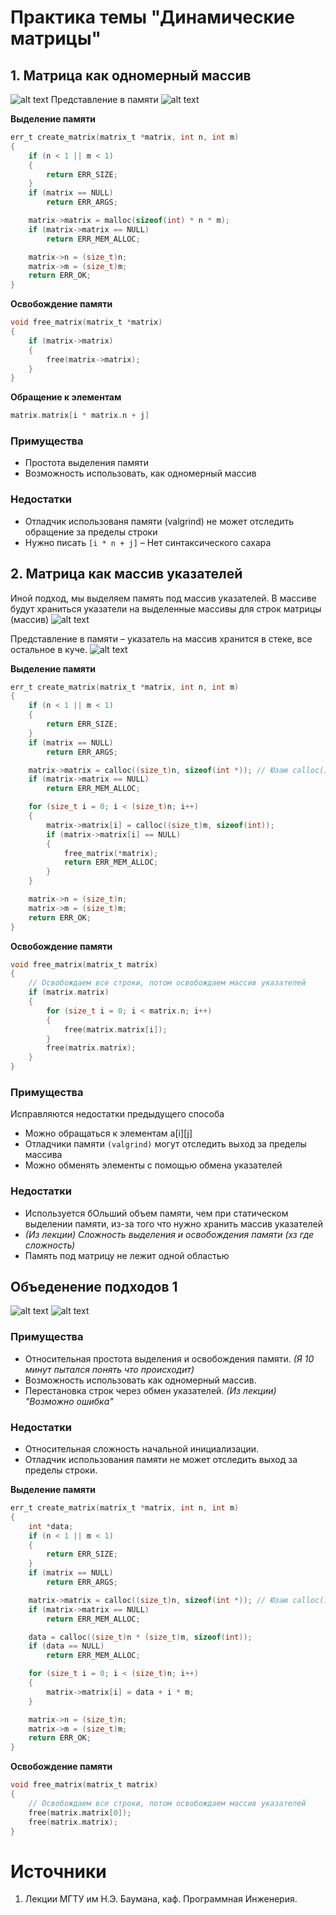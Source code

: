 # Практика темы "Динамические матрицы"

## 1. Матрица как одномерный массив
![alt text](pictures/1.png)
Представление в памяти
![alt text](pictures/2.png)

**Выделение памяти**
```c
err_t create_matrix(matrix_t *matrix, int n, int m)
{
    if (n < 1 || m < 1)
    {
        return ERR_SIZE;
    }
    if (matrix == NULL)
        return ERR_ARGS;

    matrix->matrix = malloc(sizeof(int) * n * m);
    if (matrix->matrix == NULL)
        return ERR_MEM_ALLOC;

    matrix->n = (size_t)n;
    matrix->m = (size_t)m;
    return ERR_OK;
}
```

**Освобождение памяти**
```c
void free_matrix(matrix_t *matrix)
{
    if (matrix->matrix)
    {
        free(matrix->matrix);
    }
}
```

**Обращение к элементам**
```c
matrix.matrix[i * matrix.n + j]
```

### Примущества
- Простота выделения памяти
- Возможность использовать, как одномерный массив

### Недостатки
- Отладчик использованя памяти (valgrind) не может отследить обращение за пределы строки
- Нужно писать `[i * n + j]` – Нет синтаксического сахара

## 2. Матрица как массив указателей
Иной подход, мы выделяем память под массив указателей. В массиве будут храниться указатели на выделенные массивы для строк матрицы (массив)
![alt text](pictures/3.png)

Представление в памяти – указатель на массив хранится в стеке, все остальное в куче.
![alt text](pictures/4.png)

**Выделение памяти**
```c
err_t create_matrix(matrix_t *matrix, int n, int m)
{
    if (n < 1 || m < 1)
    {
        return ERR_SIZE;
    }
    if (matrix == NULL)
        return ERR_ARGS;

    matrix->matrix = calloc((size_t)n, sizeof(int *)); // Юзаю calloc(), чтобы можно было спокойно сделать free(matrix->matrix[i])
    if (matrix->matrix == NULL)
        return ERR_MEM_ALLOC;

    for (size_t i = 0; i < (size_t)n; i++)
    {
        matrix->matrix[i] = calloc((size_t)m, sizeof(int));
        if (matrix->matrix[i] == NULL)
        {
            free_matrix(*matrix);
            return ERR_MEM_ALLOC;
        }
    }

    matrix->n = (size_t)n;
    matrix->m = (size_t)m;
    return ERR_OK;
}
```

**Освобождение памяти**
```c
void free_matrix(matrix_t matrix)
{
    // Освобождаем все строки, потом освобождаем массив указателей
    if (matrix.matrix)
    {
        for (size_t i = 0; i < matrix.n; i++)
        {
            free(matrix.matrix[i]);
        }
        free(matrix.matrix);
    }
}
```

### Примущества
Исправляются недостатки предыдущего способа
- Можно обращаться к элементам a[i][j]
- Отладчики памяти `(valgrind)` могут отследить выход за пределы массива
- Можно обменять элементы с помощью обмена указателей
### Недостатки
- Используется бОльший объем памяти, чем при статическом выделении памяти, из-за того что нужно хранить массив указателей
- *(Из лекции) Сложность выделения и освобождения памяти (хз где сложность)*
- Память под матрицу не лежит одной областью

## Объеденение подходов 1
![alt text](pictures/5.png)
![alt text](pictures/6.png)

### Примущества
- Относительная простота выделения и освобождения
памяти. *(Я 10 минут пытался понять что происходит)*
- Возможность использовать как одномерный массив.
- Перестановка строк через обмен указателей. *(Из лекции) "Возможно ошибка"*
### Недостатки
- Относительная сложность начальной инициализации.
- Отладчик использования памяти не может отследить выход
за пределы строки.

**Выделение памяти**
```c
err_t create_matrix(matrix_t *matrix, int n, int m)
{
    int *data;
    if (n < 1 || m < 1)
    {
        return ERR_SIZE;
    }
    if (matrix == NULL)
        return ERR_ARGS;

    matrix->matrix = calloc((size_t)n, sizeof(int *)); // Юзаю calloc(), чтобы можно было спокойно сделать free(matrix->matrix[i])
    if (matrix->matrix == NULL)
        return ERR_MEM_ALLOC;

    data = calloc((size_t)n * (size_t)m, sizeof(int));
    if (data == NULL)
        return ERR_MEM_ALLOC;

    for (size_t i = 0; i < (size_t)n; i++)
    {
        matrix->matrix[i] = data + i * m;
    }

    matrix->n = (size_t)n;
    matrix->m = (size_t)m;
    return ERR_OK;
}
```

**Освобождение памяти**
```c
void free_matrix(matrix_t matrix)
{
    // Освобождаем все строки, потом освобождаем массив указателей
    free(matrix.matrix[0]);
    free(matrix.matrix);
}
```
# Источники
1. Лекции МГТУ им Н.Э. Баумана, каф. Программная Инженерия.